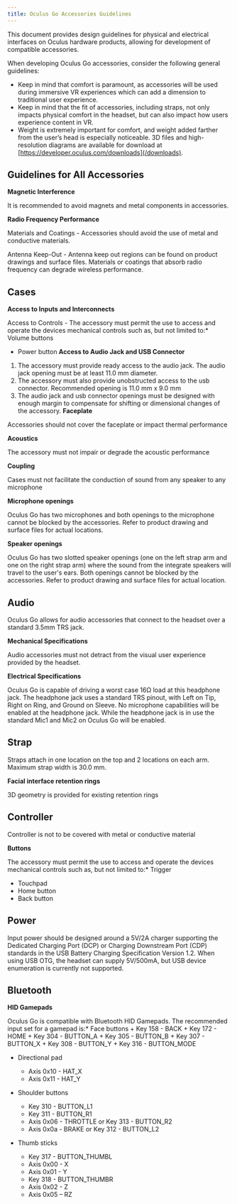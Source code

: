 ```yaml
---
title: Oculus Go Accessories Guidelines
---
```

This document provides design guidelines for physical and electrical interfaces on Oculus hardware products, allowing for development of compatible accessories.

When developing Oculus Go accessories, consider the following general guidelines:

* Keep in mind that comfort is paramount, as accessories will be used during immersive VR experiences which can add a dimension to traditional user experience.
* Keep in mind that the fit of accessories, including straps, not only impacts physical comfort in the headset, but can also impact how users experience content in VR.
* Weight is extremely important for comfort, and weight added farther from the user’s head is especially noticeable. 
3D files and high-resolution diagrams are available for download at [https://developer.oculus.com/downloads](/downloads).

## Guidelines for All Accessories

**Magnetic Interference**

It is recommended to avoid magnets and metal components in accessories.

**Radio Frequency Performance**

Materials and Coatings - Accessories should avoid the use of metal and conductive materials.

Antenna Keep-Out - Antenna keep out regions can be found on product drawings and surface files. Materials or coatings that absorb radio frequency can degrade wireless performance.

## Cases

**Access to Inputs and Interconnects**

Access to Controls - The accessory must permit the use to access and operate the devices mechanical controls such as, but not limited to:* Volume buttons
* Power button
**Access to Audio Jack and USB Connector**

1. The accessory must provide ready access to the audio jack. The audio jack opening must be at least 11.0 mm diameter.
2. The accessory must also provide unobstructed access to the usb connector. Recommended opening is 11.0 mm x 9.0 mm
3. The audio jack and usb connector openings must be designed with enough margin to compensate for shifting or dimensional changes of the accessory.
**Faceplate**

Accessories should not cover the faceplate or impact thermal performance

**Acoustics**

The accessory must not impair or degrade the acoustic performance

**Coupling**

Cases must not facilitate the conduction of sound from any speaker to any microphone

**Microphone openings**

Oculus Go has two microphones and both openings to the microphone cannot be blocked by the accessories. Refer to product drawing and surface files for actual locations.

**Speaker openings**

Oculus Go has two slotted speaker openings (one on the left strap arm and one on the right strap arm) where the sound from the integrate speakers will travel to the user's ears. Both openings cannot be blocked by the accessories. Refer to product drawing and surface files for actual location.

## Audio

Oculus Go allows for audio accessories that connect to the headset over a standard 3.5mm TRS jack.

**Mechanical Specifications**

Audio accessories must not detract from the visual user experience provided by the headset.

**Electrical Specifications**

Oculus Go is capable of driving a worst case 16Ω load at this headphone jack. The headphone jack uses a standard TRS pinout, with Left on Tip, Right on Ring, and Ground on Sleeve. No microphone capabilities will be enabled at the headphone jack. While the headphone jack is in use the standard Mic1 and Mic2 on Oculus Go will be enabled.

## Strap

Straps attach in one location on the top and 2 locations on each arm. Maximum strap width is 30.0 mm.

**Facial interface retention rings**

3D geometry is provided for existing retention rings

## Controller

Controller is not to be covered with metal or conductive material

**Buttons**

The accessory must permit the use to access and operate the devices mechanical controls such as, but not limited to:* Trigger
* Touchpad
* Home button
* Back button
## Power

Input power should be designed around a 5V/2A charger supporting the Dedicated Charging Port (DCP) or Charging Downstream Port (CDP) standards in the USB Battery Charging Specification Version 1.2. When using USB OTG, the headset can supply 5V/500mA, but USB device enumeration is currently not supported.

## Bluetooth

**HID Gamepads**

Oculus Go is compatible with Bluetooth HID Gamepads. The recommended input set for a gamepad is:* Face buttons
	+ Key 158 - BACK
	+ Key 172 - HOME
	+ Key 304 - BUTTON\_A
	+ Key 305 - BUTTON\_B
	+ Key 307 - BUTTON\_X
	+ Key 308 - BUTTON\_Y
	+ Key 316 - BUTTON\_MODE
	
* Directional pad
	+ Axis 0x10 - HAT\_X
	+ Axis 0x11 - HAT\_Y
	
* Shoulder buttons
	+ Key 310 - BUTTON\_L1
	+ Key 311 - BUTTON\_R1
	+ Axis 0x06 - THROTTLE or Key 313 - BUTTON\_R2
	+ Axis 0x0a - BRAKE or Key 312 - BUTTON\_L2
	
* Thumb sticks
	+ Key 317 - BUTTON\_THUMBL
	+ Axis 0x00 - X
	+ Axis 0x01 - Y
	+ Key 318 - BUTTON\_THUMBR
	+ Axis 0x02 - Z
	+ Axis 0x05 – RZ
	
